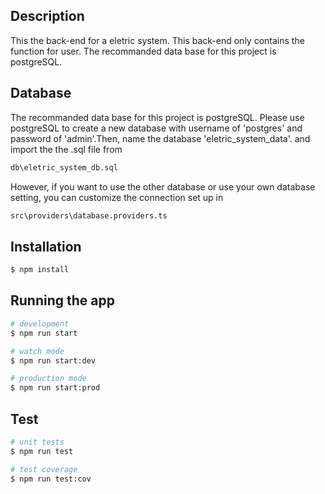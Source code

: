 ## Description

This the back-end for a eletric system. This back-end only contains the function for user. The recommanded data base for this project is postgreSQL.

## Database

The recommanded data base for this project is postgreSQL. Please use postgreSQL to create a new database with username of 'postgres' and password of 'admin'.Then, name the database 'eletric_system_data'. and import the the .sql file from

```bash
db\eletric_system_db.sql
```

However, if you want to use the other database or use your own database setting, you can customize the connection set up in

```bash
src\providers\database.providers.ts
```

## Installation

```bash
$ npm install
```

## Running the app

```bash
# development
$ npm run start

# watch mode
$ npm run start:dev

# production mode
$ npm run start:prod
```

## Test

```bash
# unit tests
$ npm run test

# test coverage
$ npm run test:cov
```
